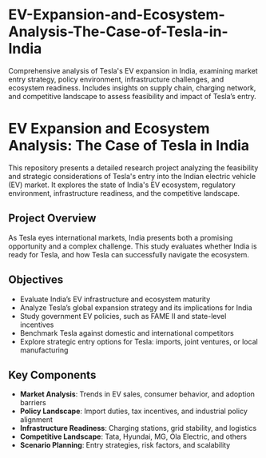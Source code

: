 # EV-Expansion-and-Ecosystem-Analysis-The-Case-of-Tesla-in-India
Comprehensive analysis of Tesla's EV expansion in India, examining market entry strategy, policy environment, infrastructure challenges, and ecosystem readiness. Includes insights on supply chain, charging network, and competitive landscape to assess feasibility and impact of Tesla’s entry.
# EV Expansion and Ecosystem Analysis: The Case of Tesla in India

This repository presents a detailed research project analyzing the feasibility and strategic considerations of Tesla's entry into the Indian electric vehicle (EV) market. It explores the state of India's EV ecosystem, regulatory environment, infrastructure readiness, and the competitive landscape.

## Project Overview

As Tesla eyes international markets, India presents both a promising opportunity and a complex challenge. This study evaluates whether India is ready for Tesla, and how Tesla can successfully navigate the ecosystem.

## Objectives

- Evaluate India’s EV infrastructure and ecosystem maturity  
- Analyze Tesla’s global expansion strategy and its implications for India  
- Study government EV policies, such as FAME II and state-level incentives  
- Benchmark Tesla against domestic and international competitors  
- Explore strategic entry options for Tesla: imports, joint ventures, or local manufacturing  

## Key Components

- **Market Analysis**: Trends in EV sales, consumer behavior, and adoption barriers  
- **Policy Landscape**: Import duties, tax incentives, and industrial policy alignment  
- **Infrastructure Readiness**: Charging stations, grid stability, and logistics  
- **Competitive Landscape**: Tata, Hyundai, MG, Ola Electric, and others  
- **Scenario Planning**: Entry strategies, risk factors, and scalability


